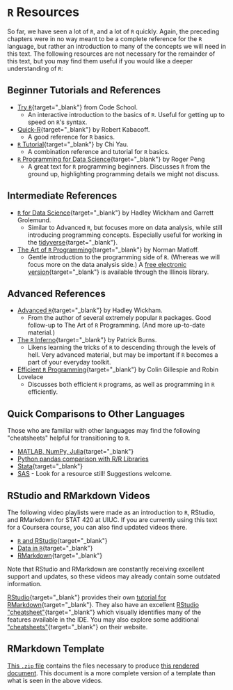 # `R` Resources

So far, we have seen a lot of `R`, and a lot of `R` quickly. Again, the preceding chapters were in no way meant to be a complete reference for the `R` language, but rather an introduction to many of the concepts we will need in this text. The following resources are not necessary for the remainder of this text, but you may find them useful if you would like a deeper understanding of `R`:

## Beginner Tutorials and References

- [Try `R`](http://tryr.codeschool.com/){target="_blank"} from Code School.
    - An interactive introduction to the basics of `R`. Useful for getting up to speed on `R`'s syntax.
- [Quick-R](http://www.statmethods.net/){target="_blank"} by Robert Kabacoff.
    - A good reference for `R` basics.
- [`R` Tutorial](http://www.r-tutor.com/){target="_blank"} by Chi Yau.
    - A combination reference and tutorial for `R` basics.
- [`R` Programming for Data Science](https://bookdown.org/rdpeng/rprogdatascience/){target="_blank"} by Roger Peng
    - A great text for `R` programming beginners. Discusses `R` from the ground up, highlighting programming details we might not discuss.

## Intermediate References

- [`R` for Data Science](http://r4ds.had.co.nz/){target="_blank"} by Hadley Wickham and Garrett Grolemund.
    - Similar to Advanced `R`, but focuses more on data analysis, while still introducing programming concepts. Especially useful for working in the [tidyverse](http://tidyverse.org/){target="_blank"}. 
- [The Art of `R` Programming](https://www.nostarch.com/artofr.htm){target="_blank"} by Norman Matloff.
    - Gentle introduction to the programming side of `R`. (Whereas we will focus more on the data analysis side.) A [free electronic version](https://vufind.carli.illinois.edu/vf-uiu/Record/uiu_8490009){target="_blank"} is available through the Illinois library.

## Advanced References

- [Advanced `R`](http://adv-r.had.co.nz/){target="_blank"} by Hadley Wickham.
    - From the author of several extremely popular `R` packages. Good follow-up to The Art of `R` Programming. (And more up-to-date material.)
- [The `R` Inferno](http://www.burns-stat.com/documents/books/the-r-inferno/){target="_blank"} by Patrick Burns.
    - Likens learning the tricks of `R` to descending through the levels of hell. Very advanced material, but may be important if `R` becomes a part of your everyday toolkit.
- [Efficient `R` Programming](https://csgillespie.github.io/efficientR/){target="_blank"} by Colin Gillespie and Robin Lovelace
    - Discusses both efficient `R` programs, as well as programming in `R` efficiently.

## Quick Comparisons to Other Languages

Those who are familiar with other languages may find the following "cheatsheets" helpful for transitioning to `R`.

- [MATLAB, NumPy, Julia](http://hyperpolyglot.org/numerical-analysis2#polynomials){target="_blank"}
- [Python pandas comparison with R/R Libraries](https://pandas.pydata.org/pandas-docs/stable/getting_started/comparison/comparison_with_r.html)
- [Stata](http://dss.princeton.edu/training/RStata.pdf){target="_blank"}
- [SAS]() - Look for a resource still! Suggestions welcome.

## RStudio and RMarkdown Videos

The following video playlists were made as an introduction to `R`, RStudio, and RMarkdown for STAT 420 at UIUC. If you are currently using this text for a Coursera course, you can also find updated videos there. 

- [`R` and RStudio](https://www.youtube.com/playlist?list=PLBgxzZMu3GpMjYhX7jLm5B9gEV7AOOJ5w){target="_blank"}
- [Data in `R`](https://www.youtube.com/playlist?list=PLBgxzZMu3GpPojVSoriMTWQCUno_3hjNi){target="_blank"}
- [RMarkdown](https://www.youtube.com/playlist?list=PLBgxzZMu3GpNgd07DwmS-2odHtMO6MWGH){target="_blank"}

Note that RStudio and RMarkdown are constantly receiving excellent support and updates, so these videos may already contain some outdated information.

[RStudio](http://rmarkdown.rstudio.com/){target="_blank"} provides their own [tutorial for RMarkdown](http://rmarkdown.rstudio.com/lesson-1.html){target="_blank"}. They also have an excellent [RStudio "cheatsheet"](https://www.rstudio.com/resources/cheatsheets/#rstudio-idecheatsheet){target="_blank"} which visually identifies many of the features available in the IDE. You may also explore some additional ["cheatsheets"](https://www.rstudio.com/resources/cheatsheets/){target="_blank"} on their website.

## RMarkdown Template

[This `.zip` file](tutorial/rmd-template.zip) contains the files necessary to produce [this rendered document](tutorial/rmd-template.html). This document is a more complete version of a template than what is seen in the above videos.
